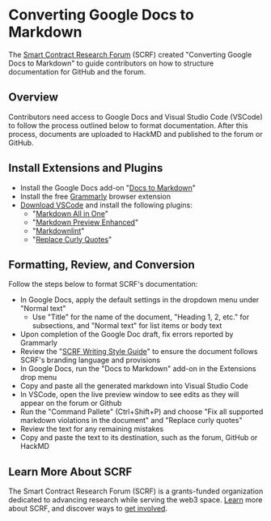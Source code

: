# Converting Google Docs to Markdown

The [Smart Contract Research Forum](https://www.smartcontractresearch.org/) (SCRF) created "Converting Google Docs to Markdown" to guide contributors on how to structure documentation for GitHub and the forum.

## Overview

Contributors need access to Google Docs and Visual Studio Code (VSCode) to follow the process outlined below to format documentation. After this process, documents are uploaded to HackMD and published to the forum or GitHub.

## Install Extensions and Plugins

* Install the Google Docs add-on "[Docs to Markdown](https://workspace.google.com/u/0/marketplace/app/docs_to_markdown/700168918607?hl=en&pann=docs_addon_widget)"
* Install the free [Grammarly](https://grammarly.com/) browser extension
* [Download VSCode](https://code.visualstudio.com/) and install the following plugins:
  * "[Markdown All in One](https://marketplace.visualstudio.com/items?itemName=yzhang.markdown-all-in-one)"
  * "[Markdown Preview Enhanced](https://marketplace.visualstudio.com/items?itemName=shd101wyy.markdown-preview-enhanced)"
  * "[Markdownlint](https://marketplace.visualstudio.com/items?itemName=DavidAnson.vscode-markdownlint)"
  * "[Replace Curly Quotes](https://marketplace.visualstudio.com/items?itemName=jinhyuk.replace-curly-quotes)"

## Formatting, Review, and Conversion

Follow the steps below to format SCRF's documentation:

* In Google Docs, apply the default settings in the dropdown menu under "Normal text"
  * Use "Title" for the name of the document, "Heading 1, 2, etc." for subsections, and "Normal text" for list items or body text
* Upon completion of the Google Doc draft, fix errors reported by Grammarly
* Review the "[SCRF Writing Style Guide](https://github.com/smartcontractresearchforum/docs/blob/main/en/reference_style_guide.md)" to ensure the document follows SCRF's branding language and provisions
* In Google Docs, run the "Docs to Markdown" add-on in the Extensions drop menu
* Copy and paste all the generated markdown into Visual Studio Code
* In VSCode, open the live preview window to see edits as they will appear on the forum or Github
* Run the "Command Pallete" (Ctrl+Shift+P) and choose "Fix all supported markdown violations in the document" and "Replace curly quotes"
* Review the text for any remaining mistakes
* Copy and paste the text to its destination, such as the forum, GitHub or HackMD

## Learn More About SCRF

The Smart Contract Research Forum (SCRF) is a grants-funded organization dedicated to advancing research while serving the web3 space. [Learn](https://github.com/smartcontractresearchforum/docs) more about SCRF, and discover ways to [get involved](https://github.com/smartcontractresearchforum/docs/blob/main/en/content_connecting_with_scrf.md).
